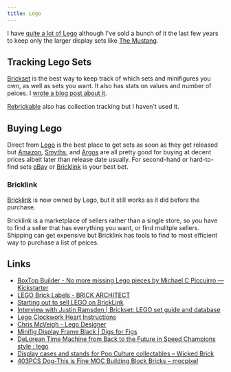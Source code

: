 ```yaml
---
title: Lego
---
```


I have [quite a lot of Lego](https://brickset.com/sets/ownedby-rknightuk) although I've sold a bunch of it the last few years to keep only the larger display sets like [The Mustang](https://www.lego.com/en-gb/product/ford-mustang-10265).

## Tracking Lego Sets

[Brickset](https://brickset.com) is the best way to keep track of which sets and minifigures you own, as well as sets you want. It also has stats on values and number of peices. I [wrote a blog post about it](https://rknight.me/manage-your-lego-collection-with-brickset/).

[Rebrickable](https://rebrickable.com) also has collection tracking but I haven't used it.

## Buying Lego

Direct from [Lego](https://lego.com) is the best place to get sets as soon as they get released but [Amazon](https://amazon.co.uk), [Smyths](https://www.smythstoys.com/uk/en-gb), and [Argos](https://argos.co.uk) are all pretty good for buying at decent prices albeit later than release date usually. For second-hand or hard-to-find sets [eBay](https://ebay.co.uk) or [Bricklink](https://bricklink.com) is your best bet.

### Bricklink

[Bricklink](https://bricklink.com) is now owned by Lego, but it still works as it did before the purchase.

Bricklink is a marketplace of sellers rather than a single store, so you have to find a seller that has everything you want, or find mulitple sellers. Shipping can get expensive but Bricklink has tools to find to most efficient way to purchase a list of peices.

## Links

- [BoxTop Builder - No more missing Lego pieces by Michael C Piccuirro — Kickstarter](https://www.kickstarter.com/projects/1999312341/boxtop-builder-no-more-missing-lego-pieces)
- [LEGO Brick Labels - BRICK ARCHITECT](https://brickarchitect.com/labels/)
- [Starting out to sell LEGO on BrickLink](http://thebrickblogger.com/2016/03/starting-out-to-sell-lego-on-bricklink/)
- [Interview with Justin Ramsden | Brickset: LEGO set guide and database](https://brickset.com/article/20115/interview-with-justin-ramsden)
- [Lego Clockwork Heart Instructions](https://www.reddit.com/r/lego/comments/46blje/clockwork_heart_instructions_more_info_in_comments/)
- [Chris McVeigh - Lego Designer](https://chrismcveigh.com/cm/welcome.html)
- [Minifig Display Frame Black | Digs for Figs](https://digsforfigs.com/product/minifig-display-frame-black/)
- [DeLorean Time Machine from Back to the Future in Speed Champions style : lego](https://www.reddit.com/r/lego/comments/ub059x/delorean_time_machine_from_back_to_the_future_in/)
- [Display cases and stands for Pop Culture collectables – Wicked Brick](https://www.wickedbrick.com/)
- [403PCS Dog-This is Fine MOC Building Block Bricks – mocpixel](https://www.mocpixel.com/products/61-403pcs-dog-this-is-fine-moc-building-block-bricks)

